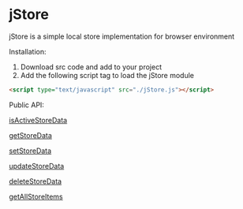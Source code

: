 # jStore

jStore is a simple local store implementation for browser environment

Installation:

1. Download src code and add to your project
2. Add the following script tag to load the jStore module
```html
<script type="text/javascript" src="./jStore.js"></script>
```

Public API:

[isActiveStoreData](jStore.js#L96)

[getStoreData](jStore.js#L119)

[setStoreData](jStore.js#L130)

[updateStoreData](jStore.js#L149)

[deleteStoreData](jStore.js#L161)

[getAllStoreItems](jStore.js#L179)



